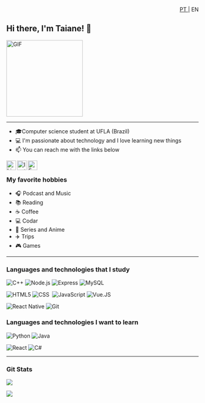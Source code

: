  <p style="text-align:right"> <a href="https://github.com/taianers/taianers/blob/main/README.md">PT </a>| EN </p>

## Hi there, I'm Taiane! 👋

<img alt="GIF" src="https://media.giphy.com/media/l4FsCR2hFJnGh18IM/giphy.gif" width = 200/>

---

- 🎓Computer science student at UFLA (Brazil)
- 💻 I'm passionate about technology and I love learning new things
- 📫 You can reach me with the links below

<a target="_blank" href="https://www.linkedin.com/in/taianers/">
  <img align="left" alt="LinkedIN" width="25px" src="https://logospng.org/download/linkedin/logo-linkedin-icon-2048.png" />
<a target="_blank" href="https://www.instagram.com/thay_osbourne">
  <img align="left" alt="Instagram" width="25px" src="https://upload.wikimedia.org/wikipedia/commons/thumb/e/e7/Instagram_logo_2016.svg/1200px-Instagram_logo_2016.svg.png" />
</a>
<a target="_blank" href="mailto:taianerodrigues.tec99@gmail.com">
  <img align="left" alt="E-mail" width="25px" src="https://logodownload.org/wp-content/uploads/2018/03/gmail-logo-16.png" />
</a>

</br>

### My favorite hobbies

- :headphones: Podcast and Music
- :books: Reading
- :coffee: Coffee
- :computer: Codar
- :fries: Series and Anime
- :airplane: Trips
- :video_game: Games

---

### Languages and technologies that I study

![C++](https://img.shields.io/badge/-C++-000000?style=flat&logo=c%2B%2B)
![Node.js](https://img.shields.io/badge/-Node.js-555555?style=flat&logo=node.js)
![Express](https://img.shields.io/badge/-ExpressJS-555555?style=flat&logo=express)
![MySQL](https://img.shields.io/badge/-MySQL-555555?style=flat&logo=mysql)

![HTML5](https://img.shields.io/badge/-HTML5-000000?style=flat&logo=html5)
![CSS](https://img.shields.io/badge/-CSS-05122A?style=flat&logo=CSS3&logoColor=1572B6)&nbsp;
![JavaScript](https://img.shields.io/badge/-Javascript-555555?style=flat&logo=javascript)
![Vue.JS](https://img.shields.io/badge/-Vue.js-555555?style=flat&logo=vue.js)

![React Native](https://img.shields.io/badge/-React%20Native-555555?style=flat&logo=react)
![Git](https://img.shields.io/badge/-Git-05122A?style=flat&logo=git)&nbsp;

### Languages and technologies I want to learn

![Python](https://img.shields.io/badge/-Python-555555?style=flat&logo=python)
![Java](https://img.shields.io/badge/-Java-555555?style=flat&logo=java)

![React](https://img.shields.io/badge/-React-555555?style=flat&logo=react)
![C#](https://img.shields.io/badge/-C#-000000?style=flat&logo=c%2B%2B)

---

### Git Stats

![](https://github-readme-stats.vercel.app/api?username=taianers&show_icons=true&theme=blueberry)

![](https://github-readme-stats.vercel.app/api/top-langs/?username=taianers&layout=compact&theme=blueberry)
